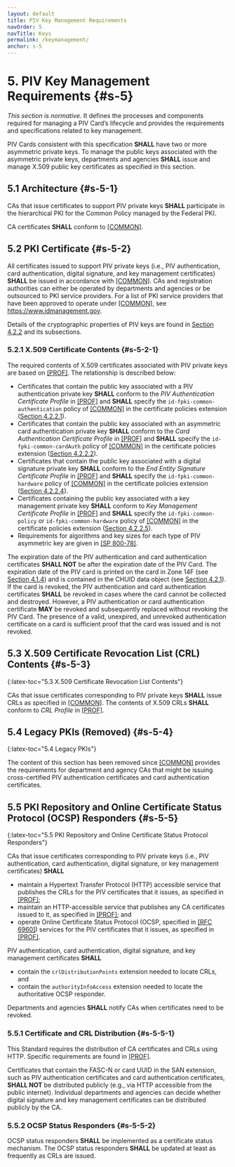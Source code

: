 ```yaml
---
layout: default
title: PIV Key Management Requirements
navOrder: 5
navTitle: Keys
permalink: /keymanagement/
anchor: s-5
---
```


# 5. PIV Key Management Requirements {#s-5}

_This section is normative._ It defines the processes and components required for managing a PIV Card’s lifecycle and provides the requirements and specifications related to key management.

PIV Cards consistent with this specification **SHALL** have two or more asymmetric private keys. To manage
the public keys associated with the asymmetric private keys, departments and agencies **SHALL** issue and
manage X.509 public key certificates as specified in this section.

## 5.1 Architecture {#s-5-1}

CAs that issue certificates to support PIV private keys **SHALL** participate in the hierarchical PKI
for the Common Policy managed by the Federal PKI. 

CA certificates **SHALL** conform to
[[COMMON]](../_Appendix/references.md#ref-COMMON).

## 5.2 PKI Certificate {#s-5-2}

All certificates issued to support PIV private keys (i.e., PIV authentication, card authentication, digital signature, and key management certificates) **SHALL** be issued in accordance with [[COMMON]](../_Appendix/references.md#ref-COMMON). 
CAs and registration authorities can either be operated by departments and agencies or be outsourced to PKI
service providers. For a list of PKI service providers that have been approved to operate under
[[COMMON]](../_Appendix/references.md#ref-COMMON), see <https://www.idmanagement.gov>.

Details of the cryptographic properties of PIV keys are found in [Section 4.2.2](frontend.md#s-4-2-2) and its subsections.

### 5.2.1 X.509 Certificate Contents {#s-5-2-1}

The required contents of X.509 certificates associated with PIV private keys are based on [[PROF]](../_Appendix/references.md#ref-PROF). The
relationship is described below:

- Certificates that contain the public key associated with a PIV authentication private key **SHALL** conform
    to the *PIV Authentication Certificate Profile* in [[PROF]](../_Appendix/references.md#ref-PROF) and **SHALL** specify the `id-fpki-common-authentication` policy of [[COMMON]](../_Appendix/references.md#ref-COMMON) in the certificate policies extension
    ([Section 4.2.2.1](frontend.md#s-4-2-2-1)).
- Certificates that contain the public key associated with an asymmetric card authentication private key
    **SHALL** conform to the *Card Authentication Certificate Profile* in [[PROF]](../_Appendix/references.md#ref-PROF) and **SHALL** specify the `id-fpki-common-cardAuth` policy of [[COMMON]](../_Appendix/references.md#ref-COMMON) in the certificate policies extension
    ([Section 4.2.2.2](frontend.md#s-4-2-2-2)).
- Certificates that contain the public key associated with a digital signature private key **SHALL** conform to the
    *End Entity Signature Certificate Profile* in [[PROF]](../_Appendix/references.md#ref-PROF) and **SHALL** specify the `id-fpki-common-hardware` policy of [[COMMON]](../_Appendix/references.md#ref-COMMON) in the certificate policies
    extension ([Section 4.2.2.4](frontend.md#s-4-2-2-4)).
- Certificates containing the public key associated with a key management private key **SHALL** conform to
    *Key Management Certificate Profile* in [[PROF]](../_Appendix/references.md#ref-PROF) and **SHALL** specify the `id-fpki-common-policy` or `id-fpki-common-hardware` policy of [[COMMON]](../_Appendix/references.md#ref-COMMON) in the certificate policies extension
    ([Section 4.2.2.5](frontend.md#s-4-2-2-5)).
- Requirements for algorithms and key sizes for each type of PIV asymmetric key are given in
    [[SP 800-78]](../_Appendix/references.md#ref-SP-800-78).

The expiration date of the PIV authentication and card authentication certificates 
**SHALL NOT** be after the expiration date of the PIV Card. 
The expiration date of the PIV card is printed on the card in Zone 14F (see [Section 4.1.4](#s-4-1-4)) and is contained in the CHUID data object (see [Section 4.2.1](#s-4-2-1)). 
If the card is revoked, 
the PIV authentication and card authentication certificates **SHALL** be revoked in cases where the card cannot be collected and destroyed.
However, a PIV authentication or card authentication certificate **MAY** be revoked and subsequently replaced without revoking the
PIV Card. The presence of a valid, unexpired, and unrevoked authentication
certificate on a card is sufficient proof that the card was issued and is not revoked.

## 5.3 X.509 Certificate Revocation List (CRL) Contents {#s-5-3}
{:latex-toc="5.3 X.509 Certificate Revocation List Contents"}

CAs that issue certificates corresponding to PIV private keys **SHALL** issue CRLs as specified in
[[COMMON]](../_Appendix/references.md#ref-COMMON). The contents of X.509 CRLs **SHALL** conform to *CRL Profile* in [[PROF]](../_Appendix/references.md#ref-PROF).

## 5.4 Legacy PKIs (Removed) {#s-5-4}
{:latex-toc="5.4 Legacy PKIs"}

The content of this section has been removed since [[COMMON]](../_Appendix/references.md#ref-COMMON) provides the requirements for department and agency CAs that might be issuing cross-certified PIV authentication certificates and card authentication certificates.

## 5.5 PKI Repository and Online Certificate Status Protocol (OCSP) Responders {#s-5-5}
{:latex-toc="5.5 PKI Repository and Online Certificate Status Protocol Responders"}

CAs that issue certificates corresponding to PIV private keys (i.e., PIV authentication, card authentication, digital signature, or key management certificates) **SHALL**

- maintain a Hypertext Transfer Protocol (HTTP) accessible service that publishes the CRLs for the PIV certificates that it issues, as specified in [[PROF]](../_Appendix/references.md#ref-PROF);
- maintain an HTTP-accessible service that publishes any CA certificates issued to it, as specified in [[PROF]](../_Appendix/references.md#ref-PROF); and
- operate Online Certificate Status Protocol (OCSP, specified in [[RFC 6960]](../_Appendix/references.md#ref-RFC6960)) services for the PIV certificates that it issues, as specified in [[PROF]](../_Appendix/references.md#ref-PROF).

PIV authentication, card authentication, digital signature, and key management certificates **SHALL**

- contain the `crlDistributionPoints` extension needed to locate CRLs, and
- contain the `authorityInfoAccess` extension needed to locate the authoritative OCSP responder.

Departments and agencies **SHALL** notify CAs when certificates need to be revoked.

### 5.5.1 Certificate and CRL Distribution {#s-5-5-1}

This Standard requires the distribution of CA certificates and CRLs using HTTP. Specific requirements are
found in [[PROF]](../_Appendix/references.md#ref-PROF).

Certificates that contain the FASC-N or card UUID in the SAN extension, such as PIV
authentication certificates and card authentication certificates, **SHALL NOT** be distributed publicly (e.g., via
HTTP accessible from the public internet).
Individual departments and agencies can decide whether digital signature and key
management certificates can be distributed publicly by the CA.

### 5.5.2 OCSP Status Responders {#s-5-5-2}

OCSP status responders **SHALL** be implemented as a certificate status
mechanism. The OCSP status responders **SHALL** be updated at least as frequently as CRLs are issued.
